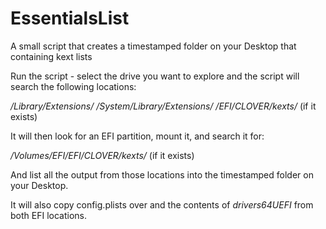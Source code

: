 # EssentialsList
A small script that creates a timestamped folder on your Desktop that containing kext lists

Run the script - select the drive you want to explore and the script will search the following locations:

*/Library/Extensions/*
*/System/Library/Extensions/*
*/EFI/CLOVER/kexts/* (if it exists)

It will then look for an EFI partition, mount it, and search it for:

*/Volumes/EFI/EFI/CLOVER/kexts/* (if it exists)

And list all the output from those locations into the timestamped folder on your Desktop.

It will also copy config.plists over and the contents of *drivers64UEFI* from both EFI locations.
